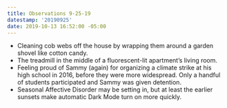 ```yaml
---
title: Observations 9-25-19
datestamp: '20190925'
date: 2019-10-13 16:52:00 -05:00
---
```


- Cleaning cob webs off the house by wrapping them around a garden shovel like cotton candy.
- The treadmill in the middle of a fluorescent-lit apartment’s living room.
- Feeling proud of Sammy (again) for organizing a climate strike at his high school in 2016, before they were more widespread. Only a handful of students participated and Sammy was given detention.
- Seasonal Affective Disorder may be setting in, but at least the earlier sunsets make automatic Dark Mode turn on more quickly.
